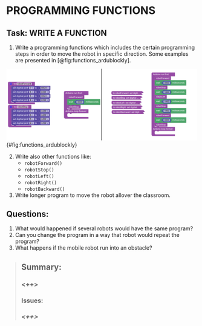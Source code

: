 # PROGRAMMING FUNCTIONS

## Task: WRITE A FUNCTION

1. Write a programming functions which includes the certain programming steps in order to move the robot in specific direction. Some examples are presented in [@fig:functions_ardublockly].

![Functions in Ardublockly.](./slike/Ardublockly_functions.png){#fig:functions_ardublockly}

2. Write also other functions like:
    -   `robotForward()`
    -   `robotStop()`
    -   `robotLeft()`
    -   `robotRight()`
    -   `robotBackward()`
3. Write longer program to move the robot allover the classroom.

## Questions:

1.  What would happened if several robots would have the same program?
2.  Can you change the program in a way that robot would repeat the program?
3.  What happens if the mobile robot run into an obstacle?

> ## Summary:
> 
> ### <++>
> 
> ### Issues:
> 
> ### *<++>*

